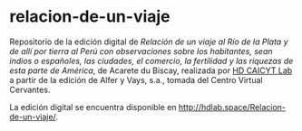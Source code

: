 # relacion-de-un-viaje

Repositorio de la edición digital de _Relación de un viaje al Río de la Plata y de allí por tierra al Perú con observaciones sobre los habitantes, sean indios o españoles, las ciudades, el comercio, la fertilidad y las riquezas de esta parte de América_, de Acarete du Biscay, realizada por [HD CAICYT Lab](http://hdlab.space) a partir de la edición de Alfer y Vays, s.a., tomada del Centro Virtual Cervantes.

La edición digital se encuentra disponible en http://hdlab.space/Relacion-de-un-viaje/.
